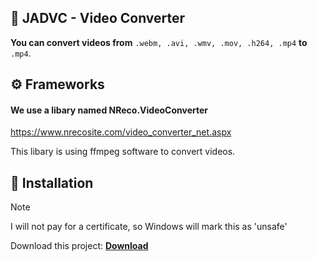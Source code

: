 
## 📌 JADVC - Video Converter

**You can convert videos from**
`.webm, .avi, .wmv, .mov, .h264, .mp4` **to** `.mp4`.
## ⚙ Frameworks

#### We use a libary named NReco.VideoConverter

https://www.nrecosite.com/video_converter_net.aspx

This libary is using ffmpeg software to convert videos.



## 💾 Installation

> [!NOTE]
> I will not pay for a certificate, so Windows will mark this as 'unsafe'

Download this project: **[Download](https://github.com/MauriceX24/jadvc/archive/refs/heads/main.zip)**

    
